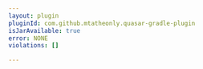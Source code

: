 ```yaml
---
layout: plugin
pluginId: com.github.mtatheonly.quasar-gradle-plugin
isJarAvailable: true
error: NONE
violations: []

---
```

